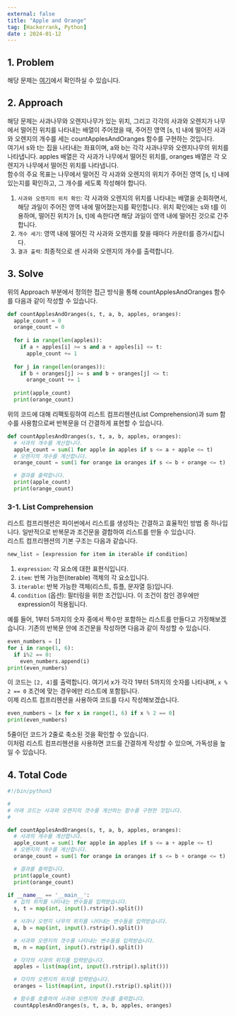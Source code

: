 ```yaml
---
external: false
title: "Apple and Orange"
tag: [Hackerrank, Python]
date : 2024-01-12
---
```


## 1. Problem

해당 문제는 [여기](https://www.hackerrank.com/challenges/apple-and-orange/problem?isFullScreen=true)에서 확인하실 수 있습니다.

## 2. Approach

해당 문제는 사과나무와 오렌지나무가 있는 위치, 그리고 각각의 사과와 오렌지가 나무에서 떨어진 위치를 나타내는 배열이 주어졌을 때, 주어진 영역 [s, t] 내에 떨어진 사과와 오렌지의 개수를 세는 countApplesAndOranges 함수를 구현하는 것입니다.  
여기서 s와 t는 집을 나타내는 좌표이며, a와 b는 각각 사과나무와 오렌지나무의 위치를 나타냅니다. apples 배열은 각 사과가 나무에서 떨어진 위치를, oranges 배열은 각 오렌지가 나무에서 떨어진 위치를 나타냅니다.  
함수의 주요 목표는 나무에서 떨어진 각 사과와 오렌지의 위치가 주어진 영역 [s, t] 내에 있는지를 확인하고, 그 개수를 세도록 작성해야 합니다.

1. `사과와 오렌지의 위치 확인`: 각 사과와 오렌지의 위치를 나타내는 배열을 순회하면서, 해당 과일이 주어진 영역 내에 떨어졌는지를 확인합니다. 위치 확인에는 s와 t를 이용하며, 떨어진 위치가 [s, t]에 속한다면 해당 과일이 영역 내에 떨어진 것으로 간주합니다.
2. `개수 세기`: 영역 내에 떨어진 각 사과와 오렌지를 찾을 때마다 카운터를 증가시킵니다.
3. `결과 출력`: 최종적으로 센 사과와 오렌지의 개수를 출력합니다.

## 3. Solve

위의 Approach 부분에서 정의한 접근 방식을 통해 countApplesAndOranges 함수를 다음과 같이 작성할 수 있습니다.

```python
def countApplesAndOranges(s, t, a, b, apples, oranges):
  apple_count = 0
  orange_count = 0
  
  for i in range(len(apples)):
    if a + apples[i] >= s and a + apples[i] <= t:
      apple_count += 1
  
  for j in range(len(oranges)):
    if b + oranges[j] >= s and b + oranges[j] <= t:
      orange_count += 1
  
  print(apple_count)
  print(orange_count)
```

위의 코드에 대해 리팩토링하여 리스트 컴프리헨션(List Comprehension)과 sum 함수를 사용함으로써 반복문을 더 간결하게 표현할 수 있습니다.

```python
def countApplesAndOranges(s, t, a, b, apples, oranges):
  # 사과의 개수를 계산합니다.
  apple_count = sum(1 for apple in apples if s <= a + apple <= t)
  # 오렌지의 개수를 계산합니다.
  orange_count = sum(1 for orange in oranges if s <= b + orange <= t)

  # 결과를 출력합니다.
  print(apple_count)
  print(orange_count)
```

### 3-1. List Comprehension

리스트 컴프리헨션은 파이썬에서 리스트를 생성하는 간결하고 효율적인 방법 중 하나입니다. 일반적으로 반복문과 조건문을 결합하여 리스트를 만들 수 있습니다.  
리스트 컴프리헨션의 기본 구조는 다음과 같습니다.

```python
new_list = [expression for item in iterable if condition]
```

1. `expression`: 각 요소에 대한 표현식입니다.
2. `item`: 반복 가능한(iterable) 객체의 각 요소입니다.
3. `iterable`: 반복 가능한 객체(리스트, 튜플, 문자열 등)입니다.
4. `condition` (옵션): 필터링을 위한 조건입니다. 이 조건이 참인 경우에만 expression이 적용됩니다.

예를 들어, 1부터 5까지의 숫자 중에서 짝수만 포함하는 리스트를 만들다고 가정해보겠습니다.
기존의 반복문 안에 조건문을 작성하면 다음과 같이 작성할 수 있습니다.

```python
even_numbers = []
for i in range(1, 6):
  if i%2 == 0:
    even_numbers.append(i)
print(even_numbers)
```

이 코드는 `[2, 4]`를 출력합니다. 여기서 x가 각각 1부터 5까지의 숫자를 나타내며, `x % 2 == 0` 조건에 맞는 경우에만 리스트에 포함됩니다.  
이제 리스트 컴프리헨션을 사용하여 코드를 다시 작성해보겠습니다.

```python
even_numbers = [x for x in range(1, 6) if x % 2 == 0]
print(even_numbers)
```

5줄이던 코드가 2줄로 축소된 것을 확인할 수 있습니다.  
이처럼 리스트 컴프리헨션을 사용하면 코드를 간결하게 작성할 수 있으며, 가독성을 높일 수 있습니다.

## 4. Total Code

```python
#!/bin/python3

# 
# 아래 코드는 사과와 오렌지의 갯수를 계산하는 함수를 구현한 것입니다.
# 

def countApplesAndOranges(s, t, a, b, apples, oranges):
  # 사과의 개수를 계산합니다.
  apple_count = sum(1 for apple in apples if s <= a + apple <= t)
  # 오렌지의 개수를 계산합니다.
  orange_count = sum(1 for orange in oranges if s <= b + orange <= t)

  # 결과를 출력합니다.
  print(apple_count)
  print(orange_count)
      
if __name__ == '__main__':
  # 집의 위치를 나타내는 변수들을 입력받습니다.
  s, t = map(int, input().rstrip().split())

  # 사과나 오렌지 나무의 위치를 나타내는 변수들을 입력받습니다.
  a, b = map(int, input().rstrip().split())

  # 사과와 오렌지의 갯수를 나타내는 변수들을 입력받습니다.
  m, n = map(int, input().rstrip().split())

  # 각각의 사과의 위치를 입력받습니다.
  apples = list(map(int, input().rstrip().split()))

  # 각각의 오렌지의 위치를 입력받습니다.
  oranges = list(map(int, input().rstrip().split()))

  # 함수를 호출하여 사과와 오렌지의 갯수를 출력합니다.
  countApplesAndOranges(s, t, a, b, apples, oranges)
```
